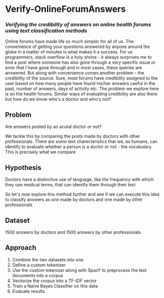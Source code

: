 # Verify-OnlineForumAnswers
### *Verifying the credibility of answers on online health forums using text classification methods*

Online forums have made life so much simpler for all of us. The convenience of getting your questions answered by anyone around the globe in a matter of minutes is what makes it a success. For us programmers, stack overflow is a holy shrine - it always surprises me to find a post where someone has also gone through a very specific issue or error that I have gone through and in most cases, these queries are answered.
But along with convenience comes another problem - the credibility of the source. Sure, most forums have credibility assigned to the user based on how many people have found his/her answers useful in the past, number of answers, days of activity etc. The problem we explore here is on the health forums. Similar ways of evaluating credibility are also there but how do we know who's a doctor and who's not?

## Problem 
Are answers posted by an acutal doctor or not?

We tackle this by comparing the posts made by doctors with other professionals. There are some text charecteristics that we, as humans, can identify to evaluate whether a person is a doctor or not - the vocabulary. This is precisely what we compare

## Hypothesis 
Doctors have a distinctive use of language, like the frequency with which they use medical terms, that can identify them through their text

So let's now explore this method further and see if we can execute this idea to classify answers as one made by doctors and one made by other professionals

## Dataset
1500 answers by doctors and 1500 answers by other professionals

## Approach

1. Combine the two datasets into one
2. Define a custom tokenizer
3. Use the custom tokenizer along with SpacY to preprocess the text documents into a corpus
4. Vectorize the corpus into a TF-IDF vector
5. Train a Naive Bayes Classifier on this data
6. Evaluate results
